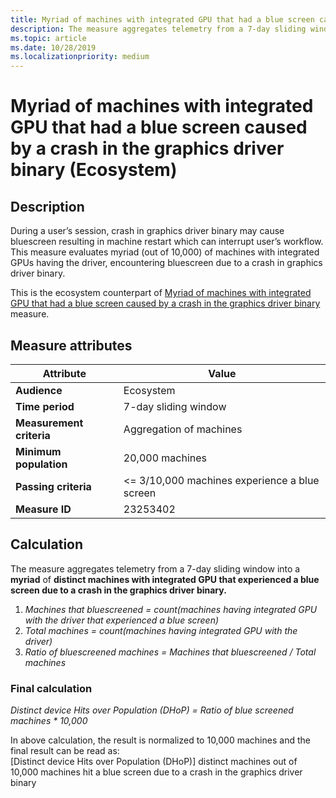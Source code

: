 ```yaml
---
title: Myriad of machines with integrated GPU that had a blue screen caused by a crash in the graphics driver binary
description: The measure aggregates telemetry from a 7-day sliding window into a myriad of distinct machines with integrated GPU that experienced a bluescreen caused by a crash in the graphics driver binary 
ms.topic: article
ms.date: 10/28/2019
ms.localizationpriority: medium
---
```


# Myriad of machines with integrated GPU that had a blue screen caused by a crash in the graphics driver binary (Ecosystem)

## Description

During a user’s session, crash in graphics driver binary may cause bluescreen resulting in machine restart which can interrupt user’s workflow. This measure evaluates myriad (out of 10,000) of machines with integrated GPUs having the driver, encountering bluescreen due to a crash in graphics driver binary. 

This is the ecosystem counterpart of [Myriad of machines with integrated GPU that had a blue screen caused by a crash in the graphics driver binary](./myriad-of-machines-that-had-blue-screen-caused-by-crash-in-graphics-driver-binary-integrated-standard.md)  measure.

## Measure attributes

|Attribute|Value|
|----|----|
|**Audience**|Ecosystem|
|**Time period**|7-day sliding window|
|**Measurement criteria**|Aggregation of machines|
|**Minimum population**|20,000 machines|
|**Passing criteria**|<= 3/10,000 machines experience a blue screen|
|**Measure ID**|23253402|

## Calculation

The measure aggregates telemetry from a 7-day sliding window into a **myriad** of **distinct machines with integrated GPU that experienced a blue screen due to a crash in the graphics driver binary.**
1. *Machines that bluescreened = count(machines having integrated GPU with the driver that experienced a blue screen)*
2. *Total machines = count(machines having integrated GPU with the driver)*
3. *Ratio of bluescreened machines = Machines that bluescreened / Total machines*

### Final calculation

*Distinct device Hits over Population (DHoP) = Ratio of blue screened machines * 10,000*

In above calculation, the result is normalized to 10,000 machines and the final result can be read as:       
[Distinct device Hits over Population (DHoP)] distinct machines out of 10,000 machines hit a blue screen due to a crash in the graphics driver binary